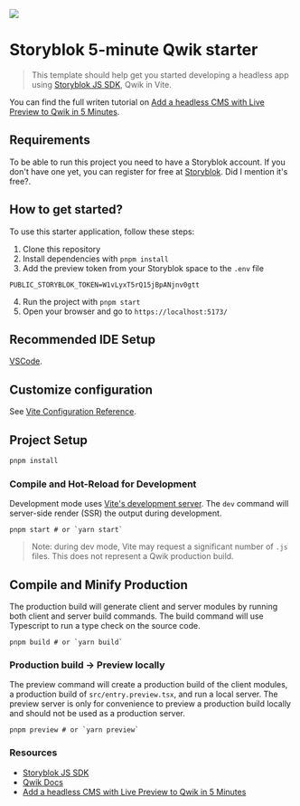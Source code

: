 ![](https://github.com/storyblok/qwik-5-min-tutorial/assets/36744484/427bea9e-7498-4484-acb6-d78be811be4e)

# Storyblok 5-minute Qwik starter

> This template should help get you started developing a headless app using [Storyblok JS SDK](https://github.com/storyblok/storyblok-js), Qwik in Vite.

You can find the full writen tutorial on [Add a headless CMS with Live Preview to Qwik in 5 Minutes](https://www.storyblok.com/tp/add-a-headless-cms-with-live-preview-to-qwik-in-5-minutes).

## Requirements

To be able to run this project you need to have a Storyblok account. If you don't have one yet, you can register for free at [Storyblok](https://www.storyblok.com/). Did I mention it's free?.

## How to get started?

To use this starter application, follow these steps:

1. Clone this repository
2. Install dependencies with `pnpm install`
3. Add the preview token from your Storyblok space to the `.env` file

```
PUBLIC_STORYBLOK_TOKEN=W1vLyxT5rQ15jBpANjnv0gtt
```

4. Run the project with `pnpm start`
5. Open your browser and go to `https://localhost:5173/`

## Recommended IDE Setup

[VSCode](https://code.visualstudio.com/).

## Customize configuration

See [Vite Configuration Reference](https://vitejs.dev/config/).

## Project Setup

```sh
pnpm install
```

### Compile and Hot-Reload for Development

Development mode uses [Vite's development server](https://vitejs.dev/). The `dev` command will server-side render (SSR) the output during development.

```shell
pnpm start # or `yarn start`
```

> Note: during dev mode, Vite may request a significant number of `.js` files. This does not represent a Qwik production build.

## Compile and Minify Production

The production build will generate client and server modules by running both client and server build commands. The build command will use Typescript to run a type check on the source code.

```shell
pnpm build # or `yarn build`
```

### Production build -> Preview locally

The preview command will create a production build of the client modules, a production build of `src/entry.preview.tsx`, and run a local server. The preview server is only for convenience to preview a production build locally and should not be used as a production server.

```shell
pnpm preview # or `yarn preview`
```

### Resources

- [Storyblok JS SDK](https://github.com/storyblok/storyblok-js)
- [Qwik Docs](https://qwik.builder.io/)
- [Add a headless CMS with Live Preview to Qwik in 5 Minutes](https://www.storyblok.com/tp/add-a-headless-cms-with-live-preview-to-qwik-in-5-minutes)
